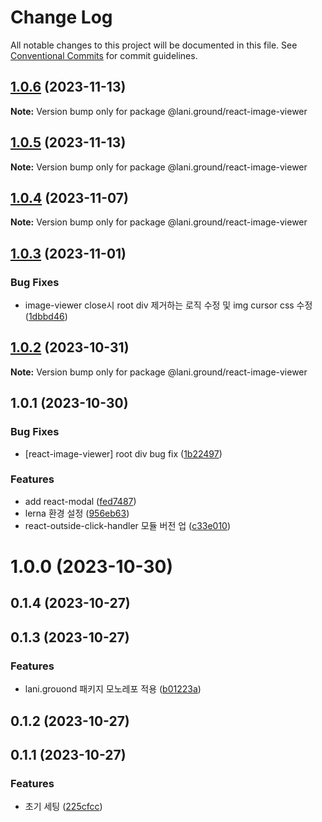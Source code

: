 # Change Log

All notable changes to this project will be documented in this file.
See [Conventional Commits](https://conventionalcommits.org) for commit guidelines.

## [1.0.6](https://github.com/go-lani/lani.ground/compare/@lani.ground/react-image-viewer@1.0.5...@lani.ground/react-image-viewer@1.0.6) (2023-11-13)

**Note:** Version bump only for package @lani.ground/react-image-viewer





## [1.0.5](https://github.com/go-lani/lani.ground/compare/@lani.ground/react-image-viewer@1.0.4...@lani.ground/react-image-viewer@1.0.5) (2023-11-13)

**Note:** Version bump only for package @lani.ground/react-image-viewer





## [1.0.4](https://github.com/go-lani/lani.ground/compare/@lani.ground/react-image-viewer@1.0.3...@lani.ground/react-image-viewer@1.0.4) (2023-11-07)

**Note:** Version bump only for package @lani.ground/react-image-viewer





## [1.0.3](https://github.com/go-lani/lani.ground/compare/@lani.ground/react-image-viewer@1.0.2...@lani.ground/react-image-viewer@1.0.3) (2023-11-01)


### Bug Fixes

* image-viewer close시 root div 제거하는 로직 수정 및 img cursor css 수정 ([1dbbd46](https://github.com/go-lani/lani.ground/commit/1dbbd460f0f94a95261d7c89c20bf51866a81cf6))





## [1.0.2](https://github.com/go-lani/lani.ground/compare/@lani.ground/react-image-viewer@1.0.1...@lani.ground/react-image-viewer@1.0.2) (2023-10-31)

**Note:** Version bump only for package @lani.ground/react-image-viewer





## 1.0.1 (2023-10-30)


### Bug Fixes

* [react-image-viewer] root div bug fix ([1b22497](https://github.com/go-lani/lani.ground/commit/1b2249757fbc3f24204f1f1cb21b12b9b96fc545))


### Features

* add react-modal ([fed7487](https://github.com/go-lani/lani.ground/commit/fed748793e24d2cc2d5982b55442afce7802eee8))
* lerna 환경 설정 ([956eb63](https://github.com/go-lani/lani.ground/commit/956eb63b7948da7842f75c616e499f50073d3fae))
* react-outside-click-handler 모듈 버전 업 ([c33e010](https://github.com/go-lani/lani.ground/commit/c33e0101f9349d7a113969aca58c7374f9c43371))



# 1.0.0 (2023-10-30)



## 0.1.4 (2023-10-27)



## 0.1.3 (2023-10-27)


### Features

* lani.grouond 패키지 모노레포 적용 ([b01223a](https://github.com/go-lani/lani.ground/commit/b01223a1b4cfd35290483f3c974e409e98506769))



## 0.1.2 (2023-10-27)



## 0.1.1 (2023-10-27)


### Features

* 초기 세팅 ([225cfcc](https://github.com/go-lani/lani.ground/commit/225cfcca9edcb0c70de98956463a250a52cbbefe))
